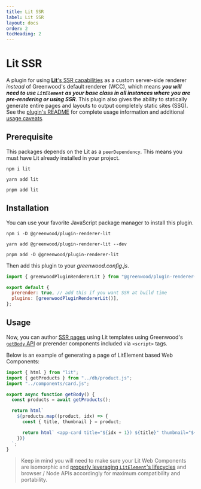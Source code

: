 ```yaml
---
title: Lit SSR
label: Lit SSR
layout: docs
order: 2
tocHeading: 2
---
```


# Lit SSR

A plugin for using [**Lit**'s SSR capabilities](https://github.com/lit/lit/tree/main/packages/labs/ssr) as a custom server-side renderer _instead_ of Greenwood's default renderer (WCC), which means **_you will need to use `LitElement` as your base class in all instances where you are pre-rendering or using SSR_**. This plugin also gives the ability to statically generate entire pages and layouts to output completely static sites (SSG). See the [plugin's README](https://github.com/ProjectEvergreen/greenwood/tree/master/packages/plugin-renderer-lit) for complete usage information and additional [usage caveats](https://github.com/ProjectEvergreen/greenwood/tree/master/packages/plugin-renderer-lit#caveats).

## Prerequisite

This packages depends on the Lit as a `peerDependency`. This means you must have Lit already installed in your project.

<!-- prettier-ignore-start -->
<app-ctc-block variant="runners">

  ```shell
  npm i lit
  ```

  ```shell
  yarn add lit
  ```

  ```shell
  pnpm add lit
  ```

</app-ctc-block>

<!-- prettier-ignore-end -->

## Installation

You can use your favorite JavaScript package manager to install this plugin.

<!-- prettier-ignore-start -->
<app-ctc-block variant="runners">

  ```shell
  npm i -D @greenwood/plugin-renderer-lit
  ```

  ```shell
  yarn add @greenwood/plugin-renderer-lit --dev
  ```

  ```shell
  pnpm add -D @greenwood/plugin-renderer-lit
  ```

</app-ctc-block>

<!-- prettier-ignore-end -->

Then add this plugin to your _greenwood.config.js_.

<!-- prettier-ignore-start -->

<app-ctc-block variant="snippet" heading="greenwood.config.js">

  ```js
  import { greenwoodPluginRendererLit } from "@greenwood/plugin-renderer-lit";

  export default {
    prerender: true, // add this if you want SSR at build time
    plugins: [greenwoodPluginRendererLit()],
  };
  ```

</app-ctc-block>

<!-- prettier-ignore-end -->

## Usage

Now, you can author [SSR pages](/docs/pages/server-rendering/) using Lit templates using Greenwood's [`getBody` API](https://www.greenwoodjs.io/docs/server-rendering/#usage) or prerender components included via `<script>` tags.

Below is an example of generating a page of LitElement based Web Components:

<!-- prettier-ignore-start -->

<app-ctc-block variant="snippet" heading="src/pages/products.js">

  ```js
  import { html } from "lit";
  import { getProducts } from "../db/product.js";
  import "../components/card.js";

  export async function getBody() {
    const products = await getProducts();

    return html`
      ${products.map((product, idx) => {
        const { title, thumbnail } = product;

        return html` <app-card title="${idx + 1}) ${title}" thumbnail="${thumbnail}"></app-card> `;
      })}
    `;
  }
  ```

</app-ctc-block>

<!-- prettier-ignore-end -->

> Keep in mind you will need to make sure your Lit Web Components are isomorphic and [properly leveraging `LitElement`'s lifecycles](https://github.com/lit/lit/tree/main/packages/labs/ssr#notes-and-limitations) and browser / Node APIs accordingly for maximum compatibility and portability.
